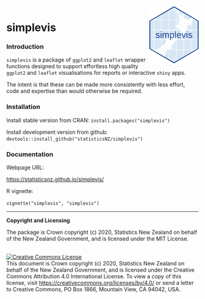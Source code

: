 <img src="man/figures/logo.png" height="150" align = "right">

# simplevis

### Introduction

`simplevis` is a package of `ggplot2` and `leaflet` wrapper functions designed to support effortless high quality `ggplot2` and `leaflet` visualisations for reports or interactive `shiny` apps.

The intent is that these can be made more consistently with less effort, code and expertise than would otherwise be required.

### Installation

Install stable version from CRAN:
`install.packages("simplevis")`

Install development version from github:
`devtools::install_github("statisticsNZ/simplevis")`

### Documentation

Webpage URL:

https://statisticsnz.github.io/simplevis/

R vignette:

`vignette("simplevis", "simplevis")`

---
__Copyright and Licensing__

The package is Crown copyright (c) 2020, Statistics New Zealand on behalf of the New Zealand Government, and is licensed under the MIT License.

<br /><a rel="license" href="https://creativecommons.org/licenses/by/4.0/"><img alt="Creative Commons License" style="border-width:0" src="https://i.creativecommons.org/l/by/4.0/88x31.png" /></a><br />This document is Crown copyright (c) 2020, Statistics New Zealand on behalf of the New Zealand Government, and is licensed under the Creative Commons Attribution 4.0 International License. To view a copy of this license, visit https://creativecommons.org/licenses/by/4.0/ or send a letter to Creative Commons, PO Box 1866, Mountain View, CA 94042, USA.
